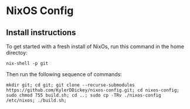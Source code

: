 # NixOS Config

## Install instructions

To get started with a fresh install of NixOs, run this command in the home directoy:

```
nix-shell -p git
```

Then run the following sequence of commands:

```
mkdir git; cd git; git clone --recurse-submodules https://github.com/KylerDDickey/nixos-config.git; cd nixos-config; sudo chmod 755 build.sh; cd ..; sudo cp -TRv ./nixos-config /etc/nixos; ./build.sh;
```
